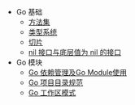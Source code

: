 * Go 基础
  * [方法集](go/go-basic/methodsets.md)
  * [类型系统](go/go-basic/types.md)
  * [切片](go/go-basic/slices.md)
  * [nil 接口与底层值为 nil 的接口](go/go-basic/nil-Interfaces-and-Interfaces-with-nil-Values.md)
* Go 模块
  * [Go 依赖管理及Go Module使用](go/go-modules/module-and-dependency.md)
  * [Go 项目目录规范](go/go-modules/module-layout.md)
  * [Go 工作区模式](go/go-modules/workspace-mode.md)

